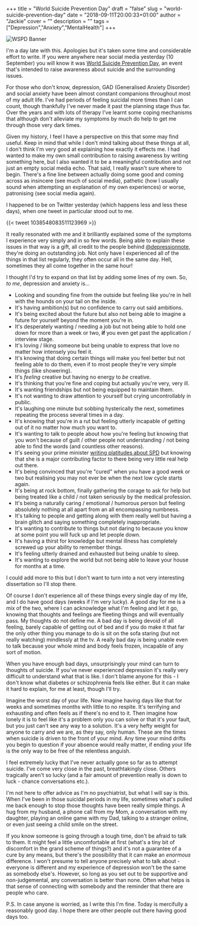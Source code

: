 +++
title = "World Suicide Prevention Day"
draft = "false"
slug = "world-suicide-prevention-day"
date = "2018-09-11T20:00:33+01:00"
author = "Jackie"
cover = ""
description = ""
tags = ["Depression","Anxiety","MentalHealth"]
+++

![WSPD Banner](/img/blog/2018_wspd_banner_english.png)

I'm a day late with this.  Apologies but it's taken some time and considerable effort to write.  If you were anywhere near social media yesterday (10 September)  you will know it was [World Suicide Prevention Day](https://en.wikipedia.org/wiki/World_Suicide_Prevention_Day), an event that's intended to raise awareness about suicide and the surrounding issues.

For those who don't know, depression, GAD (Generalised Anxiety Disorder) and social anxiety have been almost constant companions throughout most of my adult life.  I've had periods of feeling suicidal more times than I can count, though thankfully I've never made it past the planning stage thus far.  Over the years and with lots of therapy I've learnt some coping mechanisms that although don't alleviate my symptoms by much do help to get me through those very dark times.

Given my history, I feel I have a perspective on this that some may find useful.  Keep in mind that while I don't mind talking about these things at all, I don't think I'm very good at explaining how exactly it effects me.  I had wanted to make my own small contribution to raising awareness by writing something here, but I also wanted it to be a meaningful contribution and not just an empty social media echo.  That said, I really wasn't sure where to begin.  There's a fine line between actually doing some good and coming across as insincere (see much of social media),  pathetic (how I usually sound when attempting an explanation of my own experiences) or worse, patronising (see social media again).

I happened to be on Twitter yesterday (which happens less and less these days), when one tweet in particular stood out to me.

{{< tweet 1038548083511123969 >}}

It really resonated with me and it brilliantly explained some of the symptoms I experience very simply and in so few words.  Being able to explain these issues in that way is a gift, all credit to the people behind [@depressionnote](https://twitter.com/depressionnote), they're doing an outstanding job.  Not only have I experienced all of the things in that list regularly, they often occur all in the same day.  Hell, sometimes they all come together in the same hour!

I thought I'd try to expand on that list by adding some lines of my own.  So, *to me*, depression and anxiety is...

- Looking and sounding fine from the outside but feeling like you're in hell with the hounds on your tail on the inside.
- It's having ambition(s) but no confidence to carry out said ambitions.
- It's being excited about the future but also not being able to imagine a future for yourself beyond the moment you're in.
- It's desperately wanting / needing a job but not being able to hold one down for more than a week or two, **if** you even get past the application / interview stage.
- It's loving / liking someone but being unable to express that love no matter how intensely you feel it.
- It's knowing that doing certain things will make you feel better but not feeling able to do them, even if to most people they're very simple things (like showering).
- It's *feeling* creative but having no energy to *be* creative.
- It's thinking that you're fine and coping but actually you're very, very ill.
- It's wanting friendships but not being equipped to maintain them.
- It's not wanting to draw attention to yourself but crying uncontrollably in public.
- It's laughing one minute but sobbing hysterically the next, sometimes repeating the process several times in a day.
- It's knowing that you're in a rut but feeling utterly incapable of getting out of it no matter how much you want to.
- It's wanting to talk to people about how you're feeling but knowing that you won't because of guilt / other people not understanding / not being able to find the words (and countless other reasons).
- It's seeing your prime minister [writing platitudes about SPD](https://twitter.com/theresa_may/status/1039118909738233856) but knowing that she is a major contributing factor to there being very little real help out there.
- It's being convinced that you're "cured" when you have a good week or two but realising you may not ever be when the next low cycle starts again.
- It's being at rock bottom,  finally gathering the corage to ask for help but being treated like a child / not taken seriously by the medical profession.
- It's being a naturally caring / emotional / humorous person but feeling absolutely nothing at all apart from an all encompassing numbness.
- It's talking to people and getting along with them really well but having a brain glitch and saying something completely inappropriate.
- It's wanting to contribute to things but not daring to because you know at some point you will fuck up and let people down.
- It's having a thirst for knowledge but mental illness has completely screwed up your ability to remember things.
- It's feeling utterly drained and exhausted but being unable to sleep.
- It's wanting to explore the world but not being able to leave your house for months at a time.

I could add more to this but I don't want to turn into a not very interesting dissertation so I'll stop there.

Of course I don't experience all of these things every single day of my life, and I do have good days (weeks if I'm very lucky).  A good day for me is a mix of the two, where I can acknowledge what I'm feeling and let it go, knowing that thoughts and feelings are fleeting things and will eventually pass.  My thoughts do not define me.  A bad day is being devoid of all feeling, barely capable of getting out of bed and if you do make it that far the only other thing you manage to do is sit on the sofa staring (but not really watching) mindlessly at the tv.  A really bad day is being unable even to talk because your whole mind and body feels frozen, incapable of any sort of motion.

When you have enough bad days, unsurprisingly your mind can turn to thoughts of suicide.  If you've never experienced depression it's really very difficult to understand what that is like.  I don't blame anyone for this - I don't know what diabetes or schizophrenia feels like either.  But it can make it hard to explain, for me at least, though I'll try.

Imagine the worst day of your life.  Now imagine having days like that for weeks and sometimes months with little to no respite.  It's terrifying and exhausting and often feels as if there's no end to it.  Then imagine how lonely it is to feel like it's a problem only you can solve or that it's your fault, but you just can't see any way to a solution.  It's a very hefty weight for anyone to carry and we are, as they say, only human.  These are the times when suicide is driven to the front of your mind.  Any time your mind drifts you begin to question if your absence would really matter, if ending your life is the only way to be free of the relentless anguish.

I feel extremely lucky that I've never actually gone so far as to attempt suicide.  I've come very close in the past, breathtakingly close.  Others tragically aren't so lucky (and a fair amount of prevention really is down to luck - chance conversations etc.).

I'm not here to offer advice as I'm no psychiatrist, but what I will say is this.  When I've been in those suicidal periods in my life, sometimes what's pulled me back enough to stop those thoughts have been really simple things.  A hug from my husband, a phone call from my Mom, a conversation with my daughter, playing an online game with my Dad, talking to a stranger online, or even just seeing a child smile on the street.

If you know someone is going through a tough time, don't be afraid to talk to them.  It might feel a little uncomfortable at first (what's a tiny bit of discomfort in the grand scheme of things?) and it's not a guarantee of a cure by any means, but there's the possibility that it can make an *enormous* difference.  I won't presume to tell anyone precisely what to talk about - everyone is different and my experience of depression won't be the same as somebody else's.  However, so long as you set out to be supportive and non-judgemental, any conversation is better than none.  Often what helps is that sense of connecting with somebody and the reminder that there are people who care.

P.S.  In case anyone is worried, as I write this I'm fine.  Today is mercifully a reasonably good day.  I hope there are other people out there having good days too.
